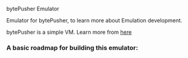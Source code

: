 bytePusher Emulator

Emulator for bytePusher, to learn more about Emulation development. 

bytePusher is a simple VM. Learn more from [here](https://esolangs.org/wiki/BytePusher)

### A basic roadmap for building this emulator:

